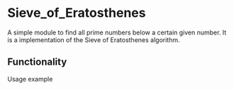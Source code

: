 # Sieve_of_Eratosthenes
A simple module to find all prime numbers below a certain given number. It is a implementation of the Sieve of Eratosthenes algorithm. 

## Functionality 

Usage example 

